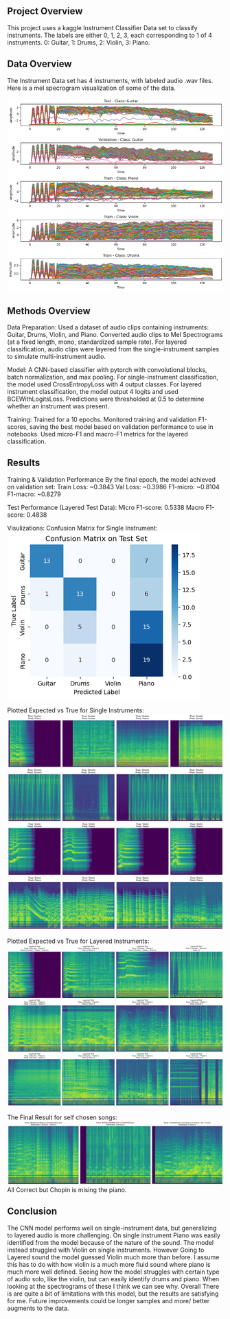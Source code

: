 ## Project Overview
This project uses a kaggle Instrument Classifier Data set to classify instruments. The labels are either 0, 1, 2, 3, each corresponding to 1 of 4 instruments. 0: Guitar, 1: Drums, 2: Violin, 3: Piano.

## Data Overview
The Instrument Data set has 4 instruments, with labeled audio .wav files. Here is a mel specrogram visualization of some of the data.

![Data](./assets/datademo.png)

## Methods Overview
Data Preparation:
Used a dataset of audio clips containing instruments: Guitar, Drums, Violin, and Piano.
Converted audio clips to Mel Spectrograms (at a fixed length, mono, standardized sample rate).
For layered classification, audio clips were layered from the single-instrument samples to simulate multi-instrument audio.

Model:
A CNN-based classifier with pytorch with convolutional blocks, batch normalization, and max pooling.
For single-instrument classification, the model used CrossEntropyLoss with 4 output classes.
For layered instrument classification, the model output 4 logits and used BCEWithLogitsLoss. Predictions were thresholded at 0.5 to determine whether an instrument was present.

Training:
Trained for a 10 epochs.
Monitored training and validation F1-scores, saving the best model based on validation performance to use in notebooks.
Used micro-F1 and macro-F1 metrics for the layered classification.

## Results
Training & Validation Performance
By the final epoch, the model achieved on validation set:
Train Loss: ~0.3843
Val Loss: ~0.3986
F1-micro: ~0.8104
F1-macro: ~0.8279

Test Performance (Layered Test Data):
Micro F1-score: 0.5338
Macro F1-score: 0.4838

Visulizations:
Confusion Matrix for Single Instrument:
![Data](./assets/confusionmatrix.png)

Plotted Expected vs True for Single Instruments:
![Data](./assets/singleeval.png)

Plotted Expected vs True for Layered Instruments:
![Data](./assets/layeredeval.png)

The Final Result for self chosen songs:
![Data](./assets/finalresult.png)
All Correct but Chopin is mising the piano.
## Conclusion
The CNN model performs well on single-instrument data, but generalizing to layered audio is more challenging.
On single instrument Piano was easily identified from the model because of the nature of the sound.
The model instead struggled with Violin on single instruments.
However Going to Layered sound the model guessed Violin much more than before.
I assume this has to do with how violin is a much more fluid sound where piano is much more well defined.
Seeing how the model struggles with certain type of audio solo, like the violin, but can easily
identify drums and piano. When looking at the spectrograms of these I think we can see why.
Overall There is are quite a bit of limitations with this model, but the results are satisfying for me.
Future improvements could be longer samples and more/ better augments to the data.
